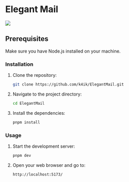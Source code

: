 # Elegant Mail
<img src="https://media.discordapp.net/attachments/1129232473470029864/1203834702214074418/image.png?ex=65d2896f&is=65c0146f&hm=ef65b3f8cc38e205f2e89fd7f5ba56da7f3736aaf56f07aed120af7cc19c03e4&=&format=webp&quality=lossless&width=831&height=467">

## Prerequisites
Make sure you have Node.js installed on your machine.

### Installation
1. Clone the repository:

    ```bash
    git clone https://github.com/k4ik/ElegantMail.git
    ```

2. Navigate to the project directory:
    ```bash
    cd ElegantMail
    ```

3. Install the dependencies:
    ```bash
    pnpm install
    ```


### Usage
1. Start the development server:
    ```bash
    pnpm dev
    ```
2. Open your web browser and go to:
    ```bash
    http://localhost:5173/
    ```
